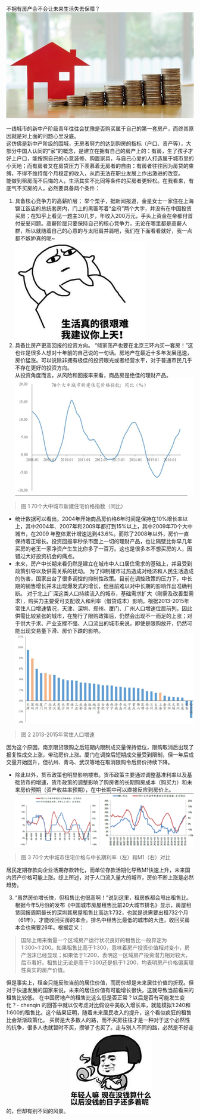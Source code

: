 不拥有房产会不会让未来生活失去保障？  
![Image](https://github.com/vcve/writing/blob/master/regret_not_buy/1.jpg)  

一线城市的新中产阶级青年往往会犹豫是否购买属于自己的第一套房产，而终其原因就是对上面的问题心里没底。  
这仿佛是新中产阶级的围城，无房者努力的达到购房的指标（户口、资产等），大部分中国人认同的“家”的概念，是建立在拥有自己的房产上的：有房，生了孩子才好上户口，能按照自己的心意装修、购置家具，与自己心爱的人打造属于城市里的小天地；而有房者又在房贷压力下羡慕着无房者的自由：有房者往往因为房贷的束缚，不得不维持每个月稳定的收入，从而无法在职业发展上作出激进的改变。  
能做到租房而不后悔的人，生活其实不比同等条件的买房者更轻松。在我看来，有底气不买房的人，必然要具备两个条件：  
1. 具备核心竞争力的高薪阶层； 
举个栗子，据新闻报道，金星女士一家住在上海锦江饭店的总统套房内，门上的黑匾写着“金府”两个大字，并没有在中国投资买房；在知乎上看见一题主30几岁，年收入200万元，手头上资金在帝都付首付妥妥问题。高薪阶层只要保持自己的核心竞争力，无论在哪里都是高薪人群，所以就随着自己的心意的与太阳肩并肩吧，我们在下面看看就好，我一点都不嫉妒真的呢~  
![Image](https://github.com/vcve/writing/blob/master/regret_not_buy/2.jpg)  
2. 具备比房产更高回报的投资方向。
“倾家荡产也要在北京三环内买一套房！”这也许是很多人想对十年前的自己说的一句话。房地产在最近十多年发展迅速，房价猛涨。可以说除非拥有极佳的投资眼光或者经营水平，对于普通市民几乎不存在更好的投资方向。  
从投资角度而言，从风险和回报率来看，商品房是绝佳的理财产品。
![Image](https://github.com/vcve/writing/blob/master/regret_not_buy/3.jpg)
> 图 1 70个大中城市新建住宅价格指数（同比）

* 统计数据可以看出，2004年开始商品房价格6年时间是保持在10%增长率以上，其中2004年、2007年和2009年都打到15%以上，其中2009年70个大中城市，在2009 年整体累计增速达到43.6%。而除了2008年以外，房价一直保持着正增长。投资回报率秒杀市面上一切的理财产品，也让隔壁比你早几年买房的老王一家净资产生生比你多了一百万。这也是很多本不想买房的人，因错过大好投资机会的痛点。
* 未来，房产中长期来看仍然是建立在城市中人口居住需求的基础上，并且受到政策引导以及供需关系的扰动。
为了抑制楼市过热造成对经济和人民生活造成的伤害，国家出台了很多调控的抑制性政策。目前在调控政策的压力下，中长期的销售增长并未出现爆发式的增长，但目前难以对中长期的影响作出准确判断。
对于北上广深这类人口持续流入的城市，基础需求扩大（刚需及改善型需求），购买力主要受可支配收入和利率（借贷成本）影响。根据2013-2015年常住人口增速情况，天津、深圳、郑州、厦门、广州人口增速位居前列。因此供需比较紧张的城市，在施行了限购政策后，仍然会出现不一而足的上涨；对于供大于求、产业支撑不强、人口流出的城市来说，即使是限购放开，仍然可能出现交易量下滑、房价下跌的影响。
![Image](https://github.com/vcve/writing/blob/master/regret_not_buy/4.jpg)
 > 图 2 2013-2015年常住人口增速
 
因为这个原因，南京限贷限购之后短期内限制成交量保持低位，限购取消后出现了报复性成交上涨，带动房价上涨。厦门在调控后短期成交量受到限制，但一年后成交量开始回升，但杭州、青岛、武汉等地在取消限购令后房价持续下降。
* 除此以外，货币政策也明显影响楼市。货币政策主要通过调整基准利率以及基础货币的增速，货币政策的调整影响了购房者的长期购房成本（购买力）和未来房价预期（资产收益率预期），在中长期中可以直接反应到房价上。
![Image](https://github.com/vcve/writing/blob/master/regret_not_buy/5.jpg)
> 图 3 70个大中城市住宅价格与中长期利率（左）和M1（右）对比

居民定期存款向企业活期存款转化，而单位存款活期化导致M1快速上升，未来国内资产价格可能上涨。综上所述，对于人口流入量大的城市，房价不断上涨是必然趋势。

3.	“虽然房价增长快，但租售比也很高啊！”说到这里，租房族都会甩出租售比。根据今年5月份的发布《中国城市房屋租售比前20大城市排名》显示，房屋租赁回报周期最长的深圳其房屋租售比高达1:732，也就是说需要出租732个月（61年），才能收回买房的本金。排名中租售比最低的城市的大连，收回买房本金也需要26年。根据定义：
>国际上用来衡量一个区域房产运行状况良好的租售比一般界定为1∶300~1∶200。如果租售比高于1∶300，意味着房产投资价值相对变小，房产泡沫已经显现；如果低于1∶200，表明这一区域房产投资潜力相对较大，后市看好。租售比无论是高于1∶300还是低于1∶200，均表明房产价格偏离理性真实的房产价值。  

但是事实上，租金只能反映当前的居住价值，而房价却是未来居住价值的折现。但对于快速发展的国家来说，未来的居住价值有可能增长很快，这就导致当前看来的租售比较低。
在中国房地产的租售比这么低是否正常？以后是否有可能发生变化？- chenqin 的回答中就以仅考虑对比假设中美收入增长率，就能模拟1:240和1:600的租售比。这个结果证明，随着未来居民收入的提升，这个看似疯狂的租售比会渐渐政策化。
买房是大多数人的路，而不买房往往才是一种对于这个必然性的抗争，很多人也就暂时不买，攒够了也买了。走与别人不同的路，必然是不好走的，但却有别不同的风景。
![Image](https://github.com/vcve/writing/blob/master/regret_not_buy/6.jpg)
 


